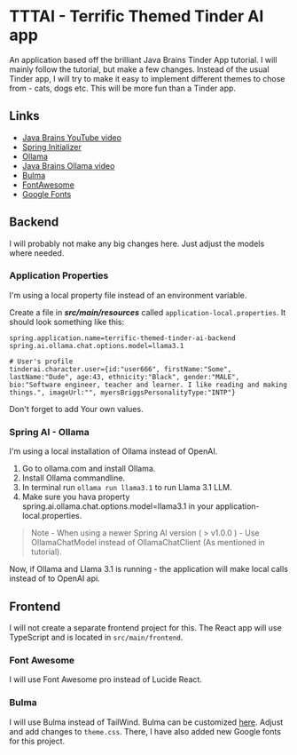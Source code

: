 # TTTAI - Terrific Themed Tinder AI app

An application based off the brilliant Java Brains Tinder App tutorial. I will mainly follow the tutorial, but make a
few changes. Instead of the usual Tinder app, I will try to make it easy to implement different themes to chose from -
cats, dogs etc. This will be more fun than a Tinder app.

## Links

* [Java Brains YouTube video](https://www.youtube.com/watch?v=k3fSQpz2Esg)
* [Spring Initializer](https://start.spring.io)
* [Ollama](https://ollama.com)
* [Java Brains Ollama video](https://www.youtube.com/watch?v=GP_ugyTJIrg&t=653s)
* [Bulma](https://bulma.io)
* [FontAwesome](https://fontawesome.com)
* [Google Fonts](https://fonts.google.com)

## Backend

I will probably not make any big changes here. Just adjust the models where needed.

### Application Properties

I'm using a local property file instead of an environment variable.

Create a file in ***src/main/resources*** called `application-local.properties`. It should look something like this:

```
spring.application.name=terrific-themed-tinder-ai-backend
spring.ai.ollama.chat.options.model=llama3.1

# User's profile
tinderai.character.user={id:"user666", firstName:"Some", lastName:"Dude", age:43, ethnicity:"Black", gender:"MALE", bio:"Software engineer, teacher and learner. I like reading and making things.", imageUrl:"", myersBriggsPersonalityType:"INTP"}
```

Don't forget to add Your own values.

### Spring AI - Ollama

I'm using a local installation of Ollama instead of OpenAI.

1. Go to ollama.com and install Ollama.
2. Install Ollama commandline.
3. In terminal run `ollama run llama3.1` to run Llama 3.1 LLM.
4. Make sure you hava property spring.ai.ollama.chat.options.model=llama3.1 in your application-local.properties.

> Note - When using a newer Spring AI version ( > v1.0.0 ) - Use OllamaChatModel instead of OllamaChatClient (As mentioned in tutorial).

Now, if Ollama and Llama 3.1 is running - the application will make local calls instead of to OpenAI api.

## Frontend

I will not create a separate frontend project for this. The React app will use TypeScript and is located
in `src/main/frontend`.

### Font Awesome

I will use Font Awesome pro instead of Lucide React. 

### Bulma
I will use Bulma instead of TailWind.
Bulma can be customized [here](https://bulma.io/documentation/start/alternative-versions/). Adjust and add changes
to `theme.css`. There, I have also added new Google fonts for this project.